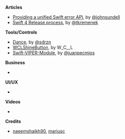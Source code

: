 
**Articles**

* [Providing a unified Swift error API](https://medium.com/@johnsundell/providing-a-unified-swift-error-api-3642cd3173f0), by [@johnsundell](https://twitter.com/johnsundell)
* [Swift 4 Release process](https://swift.org/blog/swift-4-0-release-process/), by [@tkremenek](https://twitter.com/tkremenek)

**Tools/Controls**

* [Dance](https://github.com/saoudrizwan/Dance), by [@sdrzn](https://twitter.com/sdrzn)
* [WCLShineButton](https://github.com/631106979/WCLShineButton), by W_C__L
* [Swift-VIPER-Module](https://github.com/Juanpe/Swift-VIPER-Module), by [@juanpecmios](https://www.twitter.com/juanpecmios)

**Business**

*

**UI/UX**

*

**Videos**

*

**Credits**

* [naeemshaikh90](https://github.com/naeemshaikh90), [mariusc](https://github.com/mariusc)
